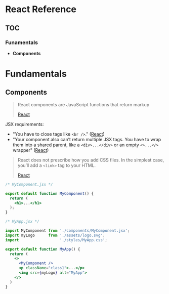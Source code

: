 # React Reference

## TOC

### Funamentals

- **Components**

# Fundamentals

## Components

> React components are JavaScript functions that return markup
>
> [React](https://react.dev/learn)

JSX requirements:
- "You have to close tags like `<br />`." ([React](https://react.dev/learn))
- "Your component also can’t return multiple JSX tags. You have to wrap them into a shared parent, like a `<div>...</div>` or an empty `<>...</>` wrapper" ([React](https://react.dev/learn))

> React does not prescribe how you add CSS files. In the simplest case, you’ll add a `<link>` tag to your HTML.
>
> [React](https://react.dev/learn)

```jsx
/* MyComponent.jsx */

export default function MyComponent() {
  return (
    <h1>...</h1>
  );
}
```

```jsx
/* MyApp.jsx */

import MyComponent from './components/MyComponent.jsx';
import myLogo      from './assets/logo.svg';
import                  './styles/MyApp.css';

export default function MyApp() {
  return (
    <>
      <MyComponent />
      <p className="class1">...</p>
      <img src={myLogo} alt="MyApp">
    </>
  )
}
```
